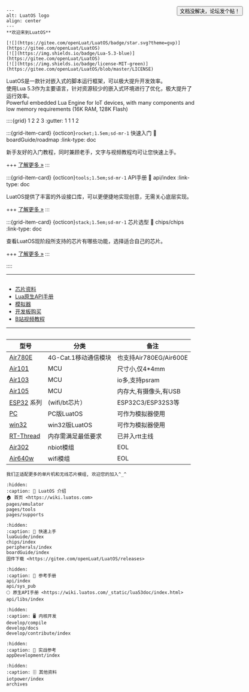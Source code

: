 
````{figure} _static/logo-big.svg
---
alt: LuatOS logo
align: center
---
**欢迎来到LuatOS**

[![](https://gitee.com/openLuat/LuatOS/badge/star.svg?theme=gvp)](https://gitee.com/openLuat/LuatOS)
[![](https://img.shields.io/badge/Lua-5.3-blue)](https://gitee.com/openLuat/LuatOS)
[![](https://img.shields.io/badge/license-MIT-green)](https://gitee.com/openLuat/LuatOS/blob/master/LICENSE)
````

LuatOS是一款针对嵌入式的脚本运行框架，可以极大提升开发效率。  
使用Lua 5.3作为主要语言，针对资源较少的嵌入式环境进行了优化，极大提升了运行效率。  
Powerful embedded Lua Engine for IoT devices, with many components and low memory requirements (16K RAM, 128K Flash)

::::{grid} 1 2 2 3
:gutter: 1 1 1 2

:::{grid-item-card} {octicon}`rocket;1.5em;sd-mr-1` 快速入门
:link: boardGuide/roadmap
:link-type: doc

新手友好的入门教程，同时兼顾老手，文字与视频教程均可让您快速上手。

+++
[了解更多 »](boardGuide/roadmap)
:::

:::{grid-item-card} {octicon}`tools;1.5em;sd-mr-1` API手册
:link: api/index
:link-type: doc

LuatOS提供了丰富的外设接口库，可以更便捷地实现创意，无需关心底层实现。

+++
[了解更多 »](api/index)
:::

:::{grid-item-card} {octicon}`stack;1.5em;sd-mr-1` 芯片选型
:link: chips/chips
:link-type: doc

查看LuatOS现阶段所支持的芯片有哪些功能，选择适合自己的芯片。

+++
[了解更多 »](chips/chips)
:::

::::

---

```{rubric} 更多资料
```

- [芯片资料](chips/index)
- [Lua原生API手册](https://wiki.luatos.com/_static/lua53doc/index.html)
- [模拟器](pages/emulator)
- [开发板购买](https://luat.taobao.com)
- [B站视频教程](https://space.bilibili.com/532832)

---

```{rubric} 目前已经适配的模组和芯片
```

|型号    |分类    |备注|
|--------|--------|-------|
|[Air780E](chips/air780e/index) |4G-Cat.1移动通信模块| 也支持Air780EG/Air600E|
|[Air101](chips/air101/index) |MCU|尺寸小,仅4*4mm|
|[Air103](chips/air103/index) |MCU|io多,支持psram|
|[Air105](chips/air105/index) |MCU|内存大,有摄像头,有USB|
|[ESP32](chips/esp32c3/index) 系列| (wifi/bt芯片）|ESP32C3/ESP32S3等|
|[PC](https://gitee.com/openLuat/luatos-soc-pc) |PC版LuatOS|可作为模拟器使用|
|[win32](chips/win32) |win32版LuatOS|可作为模拟器使用|
|[RT-Thread](https://github.com/openLuat/luatos-soc-rtt) |内存需满足最低要求| 已并入rtt主线|
|[Air302](chips/air302/index) |nbiot模组| EOL|
|[Air640w](chips/air640w/index) |wifi模组|  EOL|

```{note}
我们正适配更多的单片机和无线芯片模组, 欢迎您的加入^_^
```



<style type="text/css">
    .chatlink {
        position: fixed;
        z-index: 2147483645;
        width: auto;
        font-size: 16px;
        line-height: 24px;
        top: 60px;
        right: 100px;
        color: #19caa6;
        text-align: center;
        border-top-left-radius: 5px;
        border-top-right-radius: 5px;
        border-bottom-left-radius: 5px;
        border-bottom-right-radius: 5px;
    }
</style>
<div class="chatlink" id="chatlink">
    <button onclick="window.open('https://chat.openluat.com')">文档没解决，论坛发个帖！</button><p/>
</div>
<script>
if (location.href.indexOf("https://wiki.luatos.org") == 0 ) {
  document.getElementById('chatlink').style.cssText = "display: none";
}
</script>

```{toctree}
:hidden:
:caption: 💁 LuatOS 介绍
🏠️ 首页 <https://wiki.luatos.com>
pages/emulator
pages/tools
pages/supports
```

```{toctree}
:hidden:
:caption: 🌠 快速上手
luaGuide/index
chips/index
peripherals/index
boardGuide/index
固件下载 <https://gitee.com/openLuat/LuatOS/releases>
```

```{toctree}
:hidden:
:caption: 📖 参考手册
api/index
api/sys_pub
🌕 原生API手册 <https://wiki.luatos.com/_static/lua53doc/index.html>
api/libs/index
```

```{toctree}
:hidden:
:caption: 🖥️ 内核开发
develop/compile
develop/docs
develop/contribute/index
```

```{toctree}
:hidden:
:caption: 💼 实战参考
appDevelopment/index
```

```{toctree}
:hidden:
:caption: 🗄️ 其他资料
iotpower/index
archives
```

